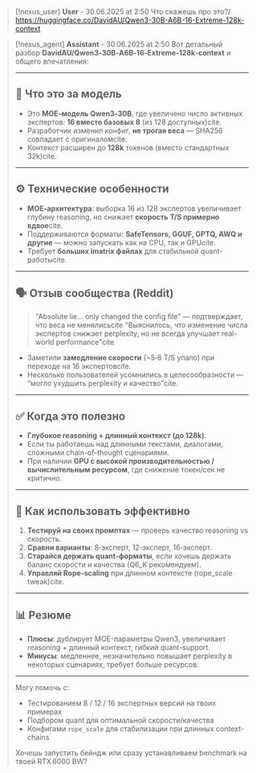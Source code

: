 >[!nexus_user] **User** - 30.06.2025 at 2:50
> Что скажешь про это?/ https://huggingface.co/DavidAU/Qwen3-30B-A6B-16-Extreme-128k-context
<!-- UID: c1656888-cf05-433f-b5fa-4b124b59d598 -->




>[!nexus_agent] **Assistant** - 30.06.2025 at 2:50
> Вот детальный разбор **DavidAU/Qwen3‑30B‑A6B‑16‑Extreme‑128k‑context** и общего впечатления:
> 
> ---
> 
> ## 🧠 Что это за модель
> 
> - Это **MOE‑модель Qwen3‑30B**, где увеличено число активных экспертов: **16 вместо базовых 8** (из 128 доступных)cite.
> - Разработчик изменил конфиг, **не трогая веса** — SHA256 совпадает с оригиналомcite.
> - Контекст расширен до **128k** токенов (вместо стандартных 32k)cite.
> 
> ---
> 
> ## ⚙ Технические особенности
> 
> - **MOE‑архитектура**: выборка 16 из 128 экспертов увеличивает глубину reasoning, но снижает **скорость T/S примерно вдвое**cite.
> - Поддерживаются форматы: **SafeTensors, GGUF, GPTQ, AWQ и другие** — можно запускать как на CPU, так и GPUcite.
> - Требует **больших imatrix файлах** для стабильной quant-работыcite.
> 
> ---
> 
> ## 🗣 Отзыв сообщества (Reddit)
> 
> > "Absolute lie… only changed the config file" — подтверждает, что веса не менялисьcite 
> > "Выяснилось, что изменение числа экспертов снижает perplexity, но не всегда улучшает real-world performance"cite 
> 
> - Заметили **замедление скорости** (~5‑6 T/S упало) при переходе на 16 экспертовcite.
> - Несколько пользователей усомнились в целесообразности — “могло ухудшить perplexity и качество”cite.
> 
> ---
> 
> ## ✅ Когда это полезно
> 
> - **Глубокое reasoning + длинный контекст (до 128k)**.
> - Если ты работаешь над длинными текстами, диалогами, сложными chain-of-thought сценариями.
> - При наличии **GPU с высокой производительностью / вычислительным ресурсом**, где снижение токен/сек не критично.
> 
> ---
> 
> ## 🔧 Как использовать эффективно
> 
> 1. **Тестируй на своих промптах** — проверь качество reasoning vs скорость.
> 2. **Сравни варианты**: 8‑эксперт, 12‑эксперт, 16‑эксперт.
> 3. **Старайся держать quant‑форматы**, если хочешь держать баланс скорости и качества (Q6_K рекомендуем).
> 4. **Управляй Rope‑scaling** при длинном контексте (rope_scale tweak)cite.
> 
> ---
> 
> ## 📊 Резюме
> 
> - **Плюсы**: дублирует MOE-параметры Qwen3, увеличивает reasoning + длинный контекст, гибкий quant-support.
> - **Минусы**: медленнее, незначительно повышает perplexity в некоторых сценариях, требует больше ресурсов.
> 
> ---
> 
> Могу помочь с:
> - Тестированием 8 / 12 / 16 экспертных версий на твоих примерах
> - Подбором quant для оптимальной скорости/качества
> - Конфигами `rope_scale` для стабилизации при длинных context-chains
> 
> Хочешь запустить бейндж или сразу устанавливаем benchmark на твоей RTX 6000 BW?
<!-- UID: 617e260d-783a-4fb3-89e1-b42547987ad9 -->